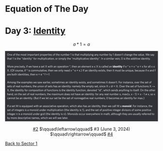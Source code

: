 # Equation of The Day

# Day 3: [Identity](https://en.wikipedia.org/wiki/Identity_element)

$$a*1=a$$

<picture><img alt="Day 3" src="0003.png"></picture>

<center><a href="0002.html">#2</a> $\qquad\leftarrow\qquad$ #3 (June 3, 2024) $\qquad\rightarrow\qquad$ <a href="0004.html">#4</a></center>

[Back to Sector 1](../0-63.md)